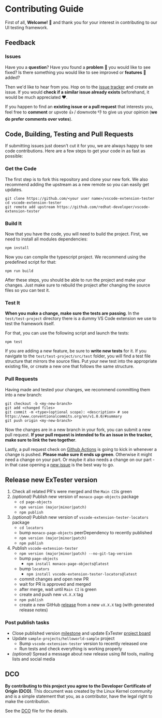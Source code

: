 # Contributing Guide

First of all, **Welcome!** :wave: and thank you for your interest in contributing to our UI testing framework.

## Feedback

### Issues

Have you a **question**? Have you found a **problem** 🚫 you would like to see fixed? Is there something you would like to see improved or **features** 🚀 added?

Then we'd like to hear from you. Hop on to the [issue tracker](../../issues) and create an issue. If you would **check if a similar issue already exists** beforehand, it would be much appreciated :heart:.

If you happen to find an **existing issue or a pull request** that interests you, feel free to **comment** or upvote :+1: / downvote :-1: to give us your opinion (**we do prefer comments over votes**).

## Code, Building, Testing and Pull Requests

If submitting issues just doesn't cut it for you, we are always happy to see code contributions. Here are a few steps to get your code in as fast as possible:

### Get the Code

The first step is to fork this repository and clone your new fork. We also recommend adding the upstream as a new remote so you can easily get updates.

```shell
git clone https://github.com/<your user name>/vscode-extension-tester
cd vscode-extension-tester
git remote add upstream https://github.com/redhat-developer/vscode-extension-tester
```

### Build It

Now that you have the code, you will need to build the project. First, we need to install all modules dependencies:

```nodejs
npm install
```

Now you can compile the typescript project. We recommend using the predefined script for that:

```nodejs
npm run build
```

After these steps, you should be able to run the project and make your changes. Just make sure to rebuild the project after changing the source files so you can test it.

### Test It

**When you make a change, make sure the tests are passing**. In the ```test/test-project``` directory there is a dummy VS Code extension we use to test the framework itself.

For that, you can use the following script and launch the tests:

```nodejs
npm test
```

If you are adding a new feature, be sure to **write new tests** for it. If you navigate to the ```test/test-project/src/test``` folder, you will find a test file structure that mirrors the source files. Put your new test into the appropriate existing file, or create a new one that follows the same structure.

### Pull Requests

Having made and tested your changes, we recommend committing them into a new branch:

```shell
git checkout -b <my-new-branch>
git add <changed files>
git commit -m <type>(optional scope): <description> # see https://www.conventionalcommits.org/en/v1.0.0/#summary
git push origin <my-new-branch>
```

Now the changes are in a new branch in your fork, you can submit a new pull request. **If your pull request is intended to fix an issue in the tracker, make sure to link the two together**.

Lastly, a pull request check on [Github Actions](../../actions) is going to kick in whenever a change is pushed. **Please make sure it ends up green**. Otherwise it might need a change on your part. Or maybe it also needs a change on our part - in that case opening a [new issue](../../issues) is the best way to go.

## Release new ExTester version

1. Check all related PR's were merged and the `Main CI`is green
2. _(optional)_ Publish new version of `monaco-page-objects` package
    - `cd page-objects`
    - `npm version (major|minor|patch)`
    - `npm publish`
3. _(optional)_ Publish new version of `vscode-extension-tester-locators` package
    - `cd locators`
    - bump `monaco-page-objects` peerDependency to recently published
    - `npm version (major|minor|patch)`
    - `npm publish`
4. Publish `vscode-extension-tester`
    - `npm version (major|minor|patch) --no-git-tag-version`
    - bump `page-objects`
      - `npm install monaco-page-objects@latest`
    - bump `locators`
      - `npm install vscode-extension-tester-locators@latest`
    - commit changes and open new PR
    - wait for PR is approved and merged
    - after merge, wait until `Main CI` is green
    - create and push new `vX.X.X` tag
    - `npm publish`
    - create a new GitHub [release](https://github.com/redhat-developer/vscode-extension-tester/releases) from a new `vX.X.X` tag (with generated release notes)

### Post publish tasks

- Close published version [milestone](https://github.com/redhat-developer/vscode-extension-tester/milestones) and update ExTester [project board](https://github.com/orgs/redhat-developer/projects/41/views/3)
- Update `sample-projects/helloworld-sample` project
  - Bump `vscode-extension-tester` version to recently released one
  - Run tests and check everything is working properly
- _(optional)_ Spread a message about new release using IM tools, mailing lists and social media

## DCO

**By contributing to this project you agree to the Developer Certificate of Origin (DCO)**. This document was created by the Linux Kernel community and is a simple statement that you, as a contributor, have the legal right to make the contribution.

See the [DCO](DCO) file for the details.
